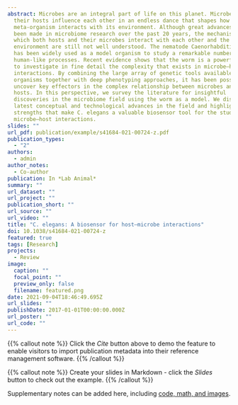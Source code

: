 ```yaml
---
abstract: Microbes are an integral part of life on this planet. Microbes and
  their hosts influence each other in an endless dance that shapes how the
  meta-organism interacts with its environment. Although great advances have
  been made in microbiome research over the past 20 years, the mechanisms by
  which both hosts and their microbes interact with each other and the
  environment are still not well understood. The nematode Caenorhabditis elegans
  has been widely used as a model organism to study a remarkable number of
  human-like processes. Recent evidence shows that the worm is a powerful tool
  to investigate in fine detail the complexity that exists in microbe–host
  interactions. By combining the large array of genetic tools available for both
  organisms together with deep phenotyping approaches, it has been possible to
  uncover key effectors in the complex relationship between microbes and their
  hosts. In this perspective, we survey the literature for insightful
  discoveries in the microbiome field using the worm as a model. We discuss the
  latest conceptual and technological advances in the field and highlight the
  strengths that make C. elegans a valuable biosensor tool for the study of
  microbe–host interactions.
slides: ""
url_pdf: publication/example/s41684-021-00724-z.pdf
publication_types:
  - "2"
authors:
  - admin
author_notes:
  - Co-author
publication: In *Lab Animal*
summary: ""
url_dataset: ""
url_project: ""
publication_short: ""
url_source: ""
url_video: ""
title: "C. elegans: A biosensor for host–microbe interactions"
doi: 10.1038/s41684-021-00724-z
featured: true
tags: [Research]
projects:
  - Review
image:
  caption: ""
  focal_point: ""
  preview_only: false
  filename: featured.png
date: 2021-09-04T18:46:49.695Z
url_slides: ""
publishDate: 2017-01-01T00:00:00.000Z
url_poster: ""
url_code: ""
---
```


{{% callout note %}} Click the *Cite* button above to demo the feature to enable visitors to import publication metadata into their reference management software. {{% /callout %}}

{{% callout note %}} Create your slides in Markdown - click the *Slides* button to check out the example. {{% /callout %}}

Supplementary notes can be added here, including [code, math, and images](https://wowchemy.com/docs/writing-markdown-latex/).
